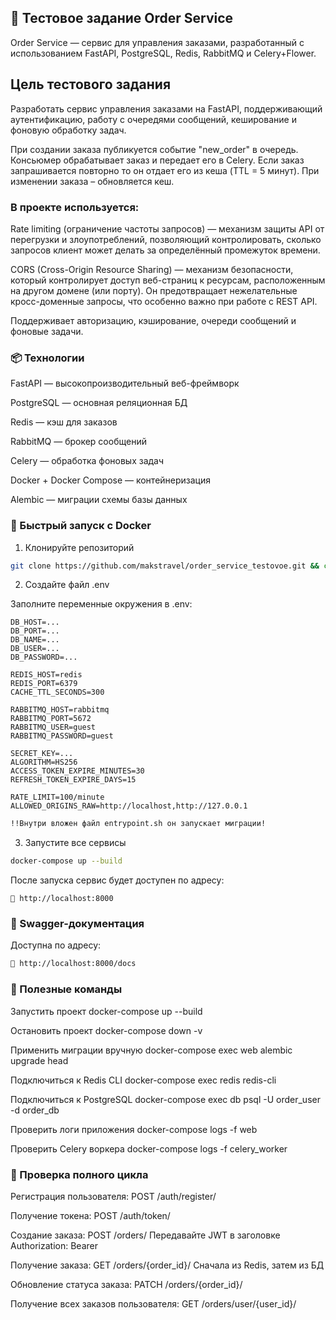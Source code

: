 ## 🛒 Тестовое задание Order Service

Order Service — сервис для управления заказами, разработанный с использованием FastAPI, PostgreSQL, Redis, RabbitMQ и Celery+Flower.

## Цель тестового задания

Разработать сервис управления заказами на FastAPI, поддерживающий аутентификацию, работу с очередями сообщений, кеширование и фоновую обработку задач.

При создании заказа публикуется событие "new_order" в очередь.
Консьюмер обрабатывает заказ и передает его в Celery.
Если заказ запрашивается повторно то он отдает его из кеша (TTL = 5 минут).
При изменении заказа – обновляется кеш.

### В проекте используется:

Rate limiting (ограничение частоты запросов) — механизм защиты API от перегрузки и злоупотреблений, позволяющий контролировать, сколько запросов клиент может делать за определённый промежуток времени.

CORS (Cross-Origin Resource Sharing) — механизм безопасности, который контролирует доступ веб-страниц к ресурсам, расположенным на другом домене (или порту). Он предотвращает нежелательные кросс-доменные запросы, что особенно важно при работе с REST API.

Поддерживает авторизацию, кэширование, очереди сообщений и фоновые задачи.

### 📦 Технологии
FastAPI — высокопроизводительный веб-фреймворк

PostgreSQL — основная реляционная БД

Redis — кэш для заказов

RabbitMQ — брокер сообщений

Celery — обработка фоновых задач

Docker + Docker Compose — контейнеризация

Alembic — миграции схемы базы данных

### 🚀 Быстрый запуск с Docker
1. Клонируйте репозиторий
```bash
git clone https://github.com/makstravel/order_service_testovoe.git && cd order_service_testovoe
```

2. Создайте файл .env

Заполните переменные окружения в .env:

```env
DB_HOST=...
DB_PORT=...
DB_NAME=...
DB_USER=...
DB_PASSWORD=...

REDIS_HOST=redis
REDIS_PORT=6379
CACHE_TTL_SECONDS=300

RABBITMQ_HOST=rabbitmq
RABBITMQ_PORT=5672
RABBITMQ_USER=guest
RABBITMQ_PASSWORD=guest

SECRET_KEY=...
ALGORITHM=HS256
ACCESS_TOKEN_EXPIRE_MINUTES=30
REFRESH_TOKEN_EXPIRE_DAYS=15

RATE_LIMIT=100/minute
ALLOWED_ORIGINS_RAW=http://localhost,http://127.0.0.1
```


```bash
!!Внутри вложен файл entrypoint.sh он запускает миграции!
```

3. Запустите все сервисы
```bash
docker-compose up --build
```

После запуска сервис будет доступен по адресу:
```
📍 http://localhost:8000
```

### 📘 Swagger-документация
Доступна по адресу:
```bash
📄 http://localhost:8000/docs
```
### 🧪 Полезные команды

Запустить проект	docker-compose up --build

Остановить проект	docker-compose down -v

Применить миграции вручную	docker-compose exec web alembic upgrade head

Подключиться к Redis CLI	docker-compose exec redis redis-cli

Подключиться к PostgreSQL	docker-compose exec db psql -U order_user -d order_db

Проверить логи приложения	docker-compose logs -f web

Проверить Celery воркера	docker-compose logs -f celery_worker

### 🧠 Проверка полного цикла

Регистрация пользователя:
POST /auth/register/

Получение токена:
POST /auth/token/

Создание заказа:
POST /orders/
Передавайте JWT в заголовке Authorization: Bearer <token>

Получение заказа:
GET /orders/{order_id}/
Сначала из Redis, затем из БД

Обновление статуса заказа:
PATCH /orders/{order_id}/

Получение всех заказов пользователя:
GET /orders/user/{user_id}/



